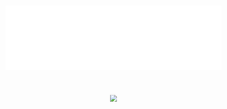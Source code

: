 <h1 align="center"><img src="https://github.com/cbkinase/cbkinase/blob/main/svg.svg" alt="Header image" /></h1>


<h1 align="center"><img src="https://github.com/cbkinase/gh-stats/blob/master/generated/languages.svg"/></h1>

<!--
**cbkinase/cbkinase** is a ✨ _special_ ✨ repository because its `README.md` (this file) appears on your GitHub profile.

Here are some ideas to get you started:

- 🔭 I’m currently working on ...
- 🌱 I’m currently learning ...
- 👯 I’m looking to collaborate on ...
- 🤔 I’m looking for help with ...
- 💬 Ask me about ...
- 📫 How to reach me: ...
- 😄 Pronouns: ...
- ⚡ Fun fact: ...
-->
